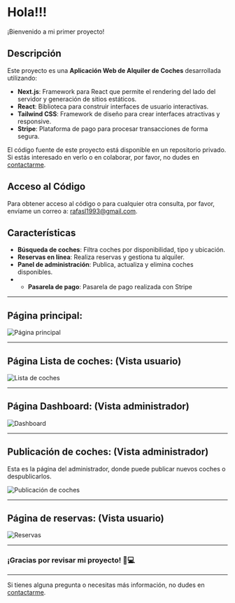 # Hola!!!
¡Bienvenido a mi primer proyecto!

## Descripción

Este proyecto es una **Aplicación Web de Alquiler de Coches** desarrollada utilizando:

- **Next.js**: Framework para React que permite el rendering del lado del servidor y generación de sitios estáticos.
- **React**: Biblioteca para construir interfaces de usuario interactivas.
- **Tailwind CSS**: Framework de diseño para crear interfaces atractivas y responsive.
- **Stripe**: Plataforma de pago para procesar transacciones de forma segura.

El código fuente de este proyecto está disponible en un repositorio privado. Si estás interesado en verlo o en colaborar, por favor, no dudes en [contactarme](mailto:rafasl1993@gmail.com).

## Acceso al Código

Para obtener acceso al código o para cualquier otra consulta, por favor, envíame un correo a: [rafasl1993@gmail.com](mailto:rafasl1993@gmail.com).

## Características

- **Búsqueda de coches**: Filtra coches por disponibilidad, tipo y ubicación.
- **Reservas en línea**: Realiza reservas y gestiona tu alquiler.
- **Panel de administración**: Publica, actualiza y elimina coches disponibles.
- - **Pasarela de pago**: Pasarela de pago realizada con Stripe

---


## Página principal:

![Página principal](https://github.com/user-attachments/assets/8390c0f8-03c1-442c-8357-2551e0c0b238)

---

## Página Lista de coches: (Vista usuario)

![Lista de coches](https://github.com/user-attachments/assets/2b1604e4-ddfb-4e44-8449-0d06f0284556)

---

## Página Dashboard: (Vista administrador)

![Dashboard](https://github.com/user-attachments/assets/937f1a45-0d1c-4579-ba84-01f198ce0df9)

---

## Publicación de coches: (Vista administrador)

Esta es la página del administrador, donde puede publicar nuevos coches o despublicarlos.

![Publicación de coches](https://github.com/user-attachments/assets/137eb3af-d3a0-46e5-a10e-db772eaa758b)

---

## Página de reservas: (Vista usuario)

![Reservas](https://github.com/user-attachments/assets/1ebe223f-cad0-42e0-bdd3-f93a7c5768ca)

---

### ¡Gracias por revisar mi proyecto! 🚗💻
---

Si tienes alguna pregunta o necesitas más información, no dudes en [contactarme](mailto:rafasl1993@gmail.com).
